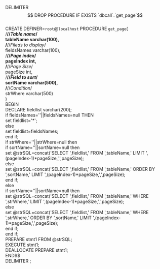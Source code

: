 
DELIMITER $$  
DROP PROCEDURE IF EXISTS `dbcall`.`get_page`$$  
CREATE DEFINER=`root`@`localhost` PROCEDURE `get_page`(  
/**//*Table name*/  
tableName varchar(100),  
/**//*Fileds to display*/  
fieldsNames varchar(100),  
/**//*Page index*/  
pageIndex int,  
/**//*Page Size*/  
pageSize int,   
/**//*Field to sort*/  
sortName varchar(500),  
/**//*Condition*/  
strWhere varchar(500)  
)  
BEGIN   
DECLARE fieldlist varchar(200);   
if fieldsNames=''||fieldsNames=null THEN  
set fieldlist='*';  
else  
set fieldlist=fieldsNames;   
end if;  
if strWhere=''||strWhere=null then  
if sortName=''||sortName=null then   
set @strSQL=concat('SELECT ',fieldlist,' FROM ',tableName,' LIMIT ',(pageIndex-1)*pageSize,',',pageSize);  
else  
set @strSQL=concat('SELECT ',fieldlist,' FROM ',tableName,' ORDER BY ',sortName,' LIMIT ',(pageIndex-1)*pageSize,',',pageSize);   
end if;  
else  
if sortName=''||sortName=null then  
set @strSQL=concat('SELECT ',fieldlist,' FROM ',tableName,' WHERE ',strWhere,' LIMIT ',(pageIndex-1)*pageSize,',',pageSize);  
else  
set @strSQL=concat('SELECT ',fieldlist,' FROM ',tableName,' WHERE ',strWhere,'
ORDER BY ',sortName,' LIMIT ',(pageIndex-1)*pageSize,',',pageSize);   
end if;  
end if;   
PREPARE stmt1 FROM @strSQL;   
EXECUTE stmt1;  
DEALLOCATE PREPARE stmt1;  
END$$  
DELIMITER ;
